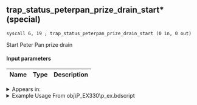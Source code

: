 ## trap_status_peterpan_prize_drain_start* (special)

`syscall 6, 19 ; trap_status_peterpan_prize_drain_start (0 in, 0 out)`

Start Peter Pan prize drain

#### Input parameters
| Name | Type | Description
|------|------|------------




<details>
	<summary>Appears in:</summary>
| filename | Entity (obj)
|----------|-------------
| obj\P_EX330\p_ex.bdscript       | ((P) Peter Pan)          

</details>

<details>
	<summary>Example Usage From obj\P_EX330\p_ex.bdscript</summary>
```
L764:
 popToSp 0
 pushFromFSp 0
 pushImm 0
 gosub 4, L785
 pushFromFSp 0
 pushImm 595042
 syscall 1, 318 ; trap_obj_play_se (2 in, 0 out)
 syscall 6, 19 ; trap_status_peterpan_prize_drain_start (0 in, 0 out)
 syscall 1, 286 ; trap_status_hide_shadow (0 in, 0 out)
 ret
```
</details>


